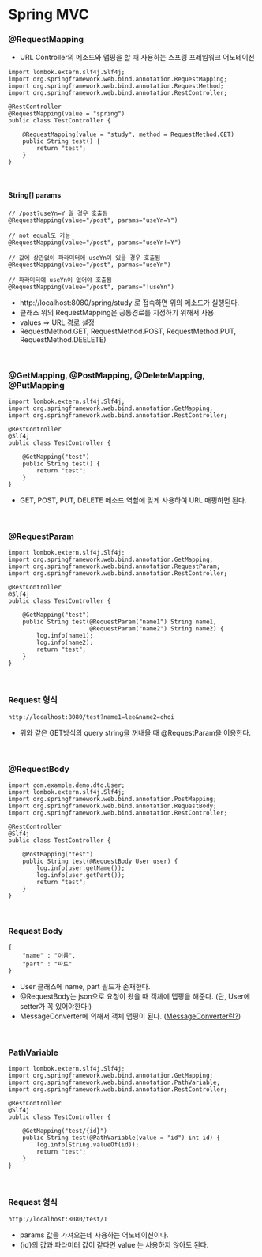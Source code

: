# Spring MVC

### @RequestMapping

* URL Controller의 메소드와 맵핑을 할 때 사용하는 스프링 프레임워크 어노테이션

```
import lombok.extern.slf4j.Slf4j;
import org.springframework.web.bind.annotation.RequestMapping;
import org.springframework.web.bind.annotation.RequestMethod;
import org.springframework.web.bind.annotation.RestController;

@RestController
@RequestMapping(value = "spring")
public class TestController {

    @RequestMapping(value = "study", method = RequestMethod.GET)
    public String test() {
        return "test";
    }
}
```
<br>

#### String[] params
```
// /post?useYn=Y 일 경우 호출됨
@RequestMapping(value="/post", params="useYn=Y")

// not equal도 가능
@RequestMapping(value="/post", params="useYn!=Y")

// 값에 상관없이 파라미터에 useYn이 있을 경우 호출됨
@RequestMapping(value="/post", parmas="useYn")

// 파라미터에 useYn이 없어야 호출됨
@RequestMapping(value="/post", params="!useYn")
```


* http://localhost:8080/spring/study 로 접속하면 위의 메소드가 실행된다.
* 클래스 위의 RequestMapping은 공통경로를 지정하기 위해서 사용
* values => URL 경로 설정
* RequestMethod.GET, RequestMethod.POST, RequestMethod.PUT, RequestMethod.DEELETE)

<br>

### @GetMapping, @PostMapping, @DeleteMapping, @PutMapping

```
import lombok.extern.slf4j.Slf4j;
import org.springframework.web.bind.annotation.GetMapping;
import org.springframework.web.bind.annotation.RestController;

@RestController
@Slf4j
public class TestController {

    @GetMapping("test")
    public String test() {
        return "test";
    }
}
```

* GET, POST, PUT, DELETE 메소드 역할에 맞게 사용하여 URL 매핑하면 된다.

<br>

### @RequestParam

````
import lombok.extern.slf4j.Slf4j;
import org.springframework.web.bind.annotation.GetMapping;
import org.springframework.web.bind.annotation.RequestParam;
import org.springframework.web.bind.annotation.RestController;

@RestController
@Slf4j
public class TestController {

    @GetMapping("test")
    public String test(@RequestParam("name1") String name1,
                       @RequestParam("name2") String name2) {
        log.info(name1);
        log.info(name2);
        return "test";
    }
}
````

<br>

### Request 형식
```
http://localhost:8080/test?name1=lee&name2=choi
```

* 위와 같은 GET방식의 query string을 꺼내올 때 @RequestParam을 이용한다.


<br>

### @RequestBody 

````
import com.example.demo.dto.User;
import lombok.extern.slf4j.Slf4j;
import org.springframework.web.bind.annotation.PostMapping;
import org.springframework.web.bind.annotation.RequestBody;
import org.springframework.web.bind.annotation.RestController;

@RestController
@Slf4j
public class TestController {

    @PostMapping("test")
    public String test(@RequestBody User user) {
        log.info(user.getName());
        log.info(user.getPart());
        return "test";
    }
}
````

<br>

### Request Body
```
{
    "name" : "이름",
    "part" : "파트"
}
```

* User 클래스에 name, part 필드가 존재한다.
* @RequestBody는 json으로 요청이 왔을 때 객체에 맵핑을 해준다. (단, User에 setter가 꼭 있어야한다!)
* MessageConverter에 의해서 객체 맵핑이 된다. ([MessageConverter란?]())


<br>

### PathVariable 

```
import lombok.extern.slf4j.Slf4j;
import org.springframework.web.bind.annotation.GetMapping;
import org.springframework.web.bind.annotation.PathVariable;
import org.springframework.web.bind.annotation.RestController;

@RestController
@Slf4j
public class TestController {

    @GetMapping("test/{id}")
    public String test(@PathVariable(value = "id") int id) {
        log.info(String.valueOf(id));
        return "test";
    }
}
```

<br>

### Request 형식
```
http://localhost:8080/test/1
```

* params 값을 가져오는데 사용하는 어노테이션이다.
* {id}의 값과 파라미터 값이 같다면 value 는 사용하지 않아도 된다.
